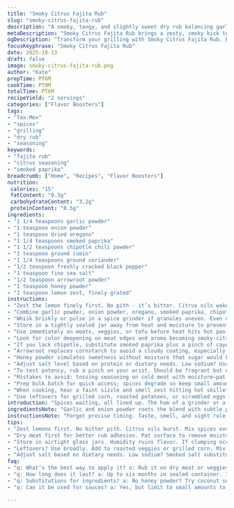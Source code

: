 ```yaml
---
title: "Smoky Citrus Fajita Rub"
slug: "smoky-citrus-fajita-rub"
description: "A smoky, tangy, and slightly sweet dry rub balancing garlic, citrus zest, and warming spices to punch up grilled meat or veggies. Replaces some classic elements with lemon zest and chipotle for boldness. Cornstarch swapped with arrowroot for a cleaner thickener. Reduce salt, raise coriander for brightness, and swap sugar for honey powder to avoid clumps. Mix spices dry - granules matter. Store airtight, away from humidity. Recognize doneness by color deepening and aroma spike, not clock. Handles substitutions like smoked salt if no regular salt, or dried thyme if oregano’s absent. Efficient prep with a handheld whisk or mini grinder. Textured, aromatic, versatile."
metaDescription: "Smoky Citrus Fajita Rub brings a zesty, smoky kick to your grilling. A blend of spices, not just heat but depth for meats and veggies."
ogDescription: "Transform your grilling with Smoky Citrus Fajita Rub. Bold flavors from chipotle and citrus zest elevate meat or veggies instantly."
focusKeyphrase: "Smoky Citrus Fajita Rub"
date: 2025-10-13
draft: false
image: smoky-citrus-fajita-rub.png
author: "Kate"
prepTime: PT6M
cookTime: PT0M
totalTime: PT6M
recipeYield: "2 servings"
categories: ["Flavor Boosters"]
tags:
- "Tex-Mex"
- "spices"
- "grilling"
- "dry rub"
- "seasoning"
keywords:
- "fajita rub"
- "citrus seasoning"
- "smoked paprika"
breadcrumb: ["Home", "Recipes", "Flavor Boosters"]
nutrition: 
 calories: "15"
 fatContent: "0.3g"
 carbohydrateContent: "3.2g"
 proteinContent: "0.5g"
ingredients:
- "1 1/4 teaspoons garlic powder"
- "1 teaspoon onion powder"
- "1 teaspoon dried oregano"
- "1 1/4 teaspoons smoked paprika"
- "1 1/2 teaspoons chipotle chili powder"
- "1 teaspoon ground cumin"
- "1 1/4 teaspoons ground coriander"
- "1/2 teaspoon freshly cracked black pepper"
- "1 teaspoon fine sea salt"
- "1/2 teaspoon arrowroot powder"
- "1 teaspoon honey powder"
- "1 teaspoon lemon zest, finely grated"
instructions:
- "Zest the lemon finely first. No pith - it’s bitter. Citrus oils wake up spices."
- "Combine garlic powder, onion powder, oregano, smoked paprika, chipotle chili powder, cumin, coriander, black pepper, sea salt, arrowroot, honey powder, and lemon zest in a bowl."
- "Whisk briskly or pulse in a spice grinder if granules uneven. Even distribution matters for flavor bursts."
- "Store in a tightly sealed jar away from heat and moisture to prevent caking and flavor fading."
- "Use immediately on meats, veggies, or tofu before heat hits hot pan or grill."
- "Look for color deepening on meat edges and aroma becoming smoky-citrusy as seasoning chars slightly."
- "If you lack chipotle, substitute smoked paprika plus a pinch of cayenne for heat."
- "Arrowroot replaces cornstarch to avoid a cloudy coating, especially important if thickening sauces."
- "Honey powder simulates sweetness without moisture that sugar would bring; ideal for dry rubs."
- "Adjust salt level based on protein or dietary needs. Low sodium? Use smoked salt for complexity or omit and finish with a squeeze of lime after cooking."
- "To test potency, rub a pinch on your wrist. Should be fragrant but not overpowering."
- "Mistakes to avoid: tossing seasoning on cold meat with moisture—pat dry first for adhesion and crust formation."
- "Prep bulk batch for quick access; spices degrade so keep small amounts handy."
- "When cooking, hear a faint sizzle and smell zest hitting hot skillet - that signals time to flip or toss."
- "Use leftovers for grilled corn, roasted potatoes, or scrambled eggs for instant flavor uplift."
introduction: "Spices waiting, all lined up. The hum of a grinder or a whisk rhythm tapping. The citrus burst from lemon zest breaking open, citrus oils hitting air. You want heat, depth, a little sweet but not too much. Swap the typical chili powder with chipotle for smokiness, add honey powder instead of sugar to keep it dry but sticky in flavor. Arrowroot powder steps in for cornstarch, a cleaner thickening agent that won’t cloud sauces or leave a chalky bite. This dry rub’s about quick assembly but lasting impact. Deep smoky reds, a flick of zing, and a subtle sweetness that clings to meat and veggies, even tofu. Old habits die hard, but changing quantities by roughly a third sharpens the profile without losing familiar warmth. Store tight, away from humidity—no one likes clumpy rubs."
ingredientsNote: "Garlic and onion powder roots the blend with subtle pungency. Dried oregano adds earthiness but can be swapped for dried thyme if you’re out; thyme's a bit sweeter but close enough. Smoked paprika’s the backbone, but chipotle chili powder pushes it into bold, smoky territory. Coriander brightens and ripens flavors; increase it for a citrusy note. Black pepper should be freshly cracked if possible — pre-ground dulls fast. Salt using fine sea salt for even dispersion; smoked salt is a smart sub for added depth but use less salty salt to avoid overpowering. Honey powder replaces sugar for dry sweetness without moisture; if unavailable, fine coconut sugar works but amounts may vary. Arrowroot provides dry thickening and binding; cornstarch works but watch for cloudiness or gummy textures. Lastly, lemon zest—just a teaspoon—lifts the whole blend with essential oils, but omit if unavailable and add a squeeze of fresh lemon juice later once cooked. Keep your blend dry, store in glass or BPA-free container, ideally in the fridge if you won’t use it fast."
instructionsNote: "Forget precise timing. Taste, smell, and sight rule. Lemon zest first, to avoid muddiness of aroma. Whisk folding, or quick pulse in a miniature spice grinder if spices are coarse—uniformity matters when seasoning. Mix thoroughly to avoid pockets of salt or sourness—tastes ruin plate. Airtight storage is critical to prevent moisture creep, which ruins both texture and flavor. Use as you would a curry powder or taco seasoning but keep in mind: dry rubs stick best on meat with surface patted dry. Hot pan or grill instantly heralds the right moment—listen for light sizzles, watch edges deepen without burning. Common slip: seasoning wet meat without drying first; results in clumping or burning. Prepping a large batch? Label with date and store in fridge or freezer for months. Repurpose leftovers liberally—dry rub transforms humble roasted potatoes and scrambled eggs with little effort. No stirring, no fuss. Season, sear, savor."
tips:
- "Zest lemons first. No bitter pith. Citrus oils burst. Mix spices evenly—avoid clumps. Coarse granules lead to uneven flavor. Use small batches, season accordingly."
- "Dry meat first for better rub adhesion. Pat surface to remove moisture. Wet meat fails to crust well. Test potency by rubbing a pinch on wrist. Fragrant but not overwhelming."
- "Store in airtight glass jars. Humidity ruins flavor. If clumping occurs, reblend with a whisk. Label and date your mixes, freshness matters. Analyze visually—less degradation, better results."
- "Leftovers? Use broadly. Add to roasted veggies or grilled corn. Mix with scrambled eggs—flavor boost for minimal effort. Spice is versatile; versatility enhances flavors in everyday cooking."
- "Adjust salt based on dietary needs. Low sodium? Smoked salt substitutes. Chipotle? Mix smoked paprika with cayenne for kick. Be flexible—always adapt to what’s available."
faq:
- "q: What’s the best way to apply it? a: Rub it on dry meat or veggies. Work into surface—don’t skimp. If using on tofu, ensure moisture is pressed out."
- "q: How long does it last? a: Up to six months in sealed container. If it smells off, toss it. Spices lose potency over time; use small batches."
- "q: Substitutions for ingredients? a: No honey powder? Try coconut sugar, but test amounts. Coriander not available? Spike with extra cumin for similar undertones."
- "q: Can it be used for sauces? a: Yes, but limit to small amounts to prevent cloudiness. Mix with oil for a marinade. Arrowroot acts cleanly; avoid cornstarch's gritty texture."

---
```

